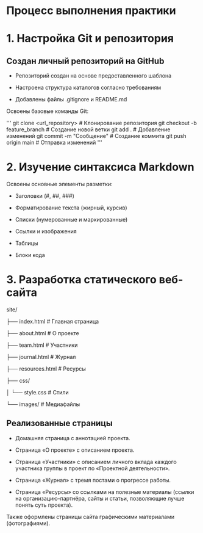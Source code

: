 # Процесс выполнения практики

# 1. Настройка Git и репозитория

## Создан личный репозиторий на GitHub

 - Репозиторий создан на основе предоставленного шаблона

 - Настроена структура каталогов согласно требованиям

- Добавлены файлы .gitignore и README.md

Освоены базовые команды Git:

'''
git clone <url_repository>      # Клонирование репозитория
git checkout -b feature_branch  # Создание новой ветки
git add .                       # Добавление изменений
git commit -m "Сообщение"       # Создание коммита
git push origin main            # Отправка изменений
'''

# 2. Изучение синтаксиса Markdown

Освоены основные элементы разметки:

- Заголовки (#, ##, ###)

- Форматирование текста (жирный, курсив)

- Списки (нумерованные и маркированные)

- Ссылки и изображения

- Таблицы

- Блоки кода

# 3. Разработка статического веб-сайта

site/

├── index.html # Главная страница

├── about.html # О проекте

├── team.html # Участники

├── journal.html # Журнал

├── resources.html # Ресурсы

├── css/

│ └── style.css # Стили

└── images/ # Медиафайлы

## Реализованные страницы

 - Домашняя страница с аннотацией проекта.

- Страница «О проекте» с описанием проекта.

- Страница «Участники» с описанием личного вклада каждого участника группы в проект по «Проектной деятельности».

- Страница «Журнал» с тремя постами о прогрессе работы.

- Страница «Ресурсы» со ссылками на полезные материалы (ссылки на организацию-партнёра, сайты и статьи, позволяющие лучше понять суть проекта).

Также оформлены страницы сайта графическими материалами (фотографиями).









